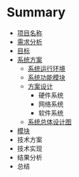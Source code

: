 # Summary

* [项目名称](README.md)
* [需求分析](1xu-qiu-fen-xi.md)
* [目标](mu-biao.md)
* [系统方案](xi-tong-fang-an.md)
  * [系统运行环境](xi-tong-fang-an/xi-tong-yun-xing-huan-jing.md)
  * [系统功能模块](xi-tong-fang-an/xi-tong-gong-neng-mo-kuai.md)
  * [方案设计](xi-tong-fang-an/fang-an-she-ji.md)
    * 硬件系统
    * 网络系统
    * 软件系统
  * [系统总体设计图](xi-tong-fang-an/xi-tong-zong-ti-she-ji-tu.md)
* [模块](mo-kuai.md)
* 技术方案
* 技术实现
* 结果分析
* 总结

